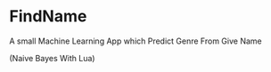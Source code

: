 # FindName
A small Machine Learning App which Predict Genre From Give Name

(Naive Bayes With Lua)

